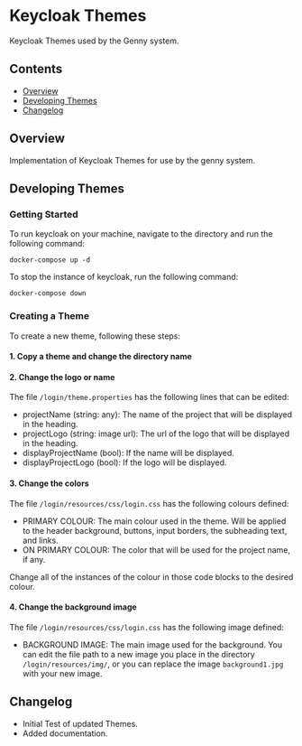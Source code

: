 # Keycloak Themes

Keycloak Themes used by the Genny system.

## Contents
- [Overview](#Overview)
- [Developing Themes](#Developing-Themes)
- [Changelog](#Changelog)

## Overview
Implementation of Keycloak Themes for use by the genny system.

## Developing Themes
### Getting Started
To run keycloak on your machine, navigate to the directory and run the following command:

`docker-compose up -d`

To stop the instance of keycloak, run the following command:

`docker-compose down`

### Creating a Theme
To create a new theme, following these steps:

#### 1. Copy a theme and change the directory name

#### 2. Change the logo or name

The file `/login/theme.properties` has the following lines that can be edited:

- projectName (string: any): The name of the project that will be displayed in the heading.
- projectLogo (string: image url): The url of the logo that will be displayed in the heading.
- displayProjectName (bool): If the name will be displayed.
- displayProjectLogo (bool): If the logo will be displayed.

#### 3. Change the colors

The file `/login/resources/css/login.css` has the following colours defined:

- PRIMARY COLOUR: The main colour used in the theme. Will be applied to the header background, buttons, input borders, the subheading text, and links.
- ON PRIMARY COLOUR: The color that will be used for the project name, if any.

Change all of the instances of the colour in those code blocks to the desired colour.

#### 4. Change the background image

The file `/login/resources/css/login.css` has the following image defined:

- BACKGROUND IMAGE: The main image used for the background. You can edit the file path to a new image you place in the directory `/login/resources/img/`, or you can replace the image `background1.jpg` with your new image.

## Changelog

* Initial Test of updated Themes.
* Added documentation.
